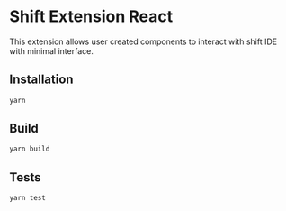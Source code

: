 # Shift Extension React

This extension allows user created components to interact with shift IDE with minimal interface.

## Installation

```bash
yarn
```

## Build

```bash
yarn build
```

## Tests

```bash
yarn test
```
